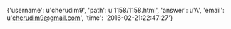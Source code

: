{'username': u'cherudim9', 'path': u'1158/1158.html', 'answer': u'A', 'email': u'cherudim9@gmail.com', 'time': '2016-02-21:22:47:27'}